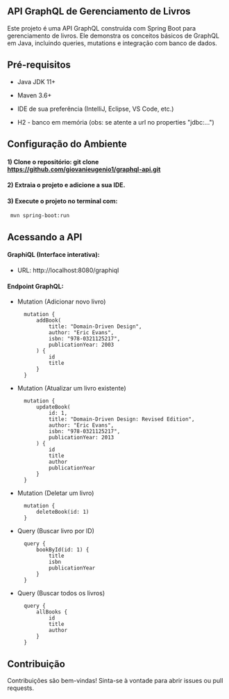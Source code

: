 
## API GraphQL de Gerenciamento de Livros
Este projeto é uma API GraphQL construída com Spring Boot para gerenciamento de livros. Ele demonstra os conceitos básicos de GraphQL em Java, incluindo queries, mutations e integração com banco de dados.
## Pré-requisitos
- Java JDK 11+

- Maven 3.6+

- IDE de sua preferência (IntelliJ, Eclipse, VS Code, etc.)

- H2 - banco em memória (obs: se atente a url no properties "jdbc:...")
## Configuração do Ambiente
#### 1) Clone o repositório: git clone https://github.com/giovanieugenio1/graphql-api.git

#### 2) Extraia o projeto e adicione a sua IDE.

#### 3) Execute o projeto no terminal com:
     mvn spring-boot:run


## Acessando a API

#### GraphiQL (Interface interativa):
- URL: http://localhost:8080/graphiql

#### Endpoint GraphQL:
- Mutation (Adicionar novo livro)

        mutation {
            addBook(
                title: "Domain-Driven Design",
                author: "Eric Evans",
                isbn: "978-0321125217",
                publicationYear: 2003
            ) {
                id
                title
            }
        }

- Mutation (Atualizar um livro existente)

        mutation {
            updateBook(
                id: 1,
                title: "Domain-Driven Design: Revised Edition",
                author: "Eric Evans",
                isbn: "978-0321125217",
                publicationYear: 2013
            ) {
                id
                title
                author
                publicationYear
            }
        }

- Mutation (Deletar um livro)

        mutation {
            deleteBook(id: 1)
        }


- Query (Buscar livro por ID)

        query {
            bookById(id: 1) {
                title
                isbn
                publicationYear
            }
        }

- Query (Buscar todos os livros)

        query {
            allBooks {
                id
                title
                author
            }
        }
## Contribuição

Contribuições são bem-vindas! Sinta-se à vontade para abrir issues ou pull requests.

